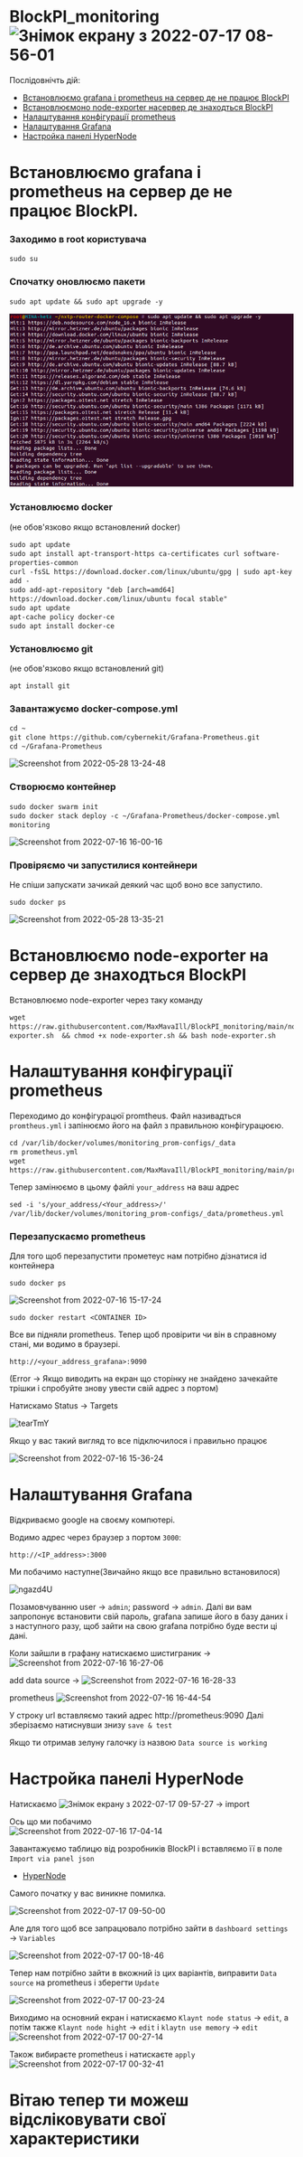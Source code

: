 # BlockPI_monitoring ![Знімок екрану з 2022-07-17 08-56-01](https://user-images.githubusercontent.com/102728347/179386027-b97e9095-fa40-4540-8c22-c32c41f165e8.png) 

Послідовнічть дій:
* [Встановлюємо grafana і prometheus на сервер де не працює BlockPI](https://github.com/MaxMavaIll/BlockPI_monitoring/blob/main/web3.md#%D0%B2%D1%81%D1%82%D0%B0%D0%BD%D0%BE%D0%B2%D0%BB%D1%8E%D1%94%D0%BC%D0%BE-grafana-%D1%96-prometheus-%D0%BD%D0%B0-%D1%81%D0%B5%D1%80%D0%B2%D0%B5%D1%80-%D0%B4%D0%B5-%D0%BD%D0%B5-%D0%BF%D1%80%D0%B0%D1%86%D1%8E%D1%94-blockpi)
* [Встановлюємоно node-exporter насервер де знаходться BlockPI](https://github.com/MaxMavaIll/BlockPI_monitoring/blob/main/web3.md#%D0%B2%D1%81%D1%82%D0%B0%D0%BD%D0%BE%D0%B2%D0%BB%D1%8E%D1%94%D0%BC%D0%BE-node-exporter-%D0%BD%D0%B0-%D1%81%D0%B5%D1%80%D0%B2%D0%B5%D1%80-%D0%B4%D0%B5-%D0%B7%D0%BD%D0%B0%D1%85%D0%BE%D0%B4%D1%82%D1%8C%D1%81%D1%8F-blockpi)
* [Налаштування конфігурації prometheus](https://github.com/MaxMavaIll/BlockPI_monitoring/blob/main/web3.md#%D0%BD%D0%B0%D0%BB%D0%B0%D1%88%D1%82%D1%83%D0%B2%D0%B0%D0%BD%D0%BD%D1%8F-%D0%BA%D0%BE%D0%BD%D1%84%D1%96%D0%B3%D1%83%D1%80%D0%B0%D1%86%D1%96%D1%97-prometheus)
* [Налаштування Grafana](https://github.com/MaxMavaIll/BlockPI_monitoring/blob/main/web3.md#%D0%BD%D0%B0%D0%BB%D0%B0%D1%88%D1%82%D1%83%D0%B2%D0%B0%D0%BD%D0%BD%D1%8F-grafana)
* [Настройка панелі HyperNode](https://github.com/MaxMavaIll/BlockPI_monitoring/blob/main/web3.md#%D0%BD%D0%B0%D1%81%D1%82%D1%80%D0%BE%D0%B9%D0%BA%D0%B0-%D0%BF%D0%B0%D0%BD%D0%B5%D0%BB%D1%96-hypernode)



# Встановлюємо grafana і prometheus на сервер де не працює BlockPI.

### Заходимо в root користувача
```
sudo su

```

### Спочатку оновлюємо пакети
```
sudo apt update && sudo apt upgrade -y

```
![Image text](https://github.com/cybernekit/RouterSetupGuide/blob/main/img/Screenshot%20from%202022-05-17%2016-49-11.png)
### Установлюємо docker
(не обов'язково якщо встановлений docker)
```
sudo apt update
sudo apt install apt-transport-https ca-certificates curl software-properties-common
curl -fsSL https://download.docker.com/linux/ubuntu/gpg | sudo apt-key add -
sudo add-apt-repository "deb [arch=amd64] https://download.docker.com/linux/ubuntu focal stable"
sudo apt update
apt-cache policy docker-ce
sudo apt install docker-ce

```
### Установлюємо git
(не обов'язково якщо встановлений git)
```
apt install git

```

### Завантажуємо docker-compose.yml
```
cd ~
git clone https://github.com/cybernekit/Grafana-Prometheus.git
cd ~/Grafana-Prometheus

```
![Screenshot from 2022-05-28 13-24-48](https://user-images.githubusercontent.com/59205554/170821373-17d41ca2-0a57-4721-a64d-1dce8ee9f8a3.png)

### Створюємо контейнер
```
sudo docker swarm init
sudo docker stack deploy -c ~/Grafana-Prometheus/docker-compose.yml monitoring

```

![Screenshot from 2022-07-16 16-00-16](https://user-images.githubusercontent.com/102728347/179355943-5608a86a-2b56-4a56-b2f7-b31afaabc575.png)


### Провіряємо чи запустилися контейнери
Не спіши запускати зачикай деякий час щоб воно все запустило.

```
sudo docker ps

```

![Screenshot from 2022-05-28 13-35-21](https://user-images.githubusercontent.com/59205554/170821748-022e38d8-d824-465a-8979-334cff2ca31f.png)

 
# Встановлюємо node-exporter на сервер де знаходться BlockPI
Встановлюємо node-exporter через таку команду
```
wget https://raw.githubusercontent.com/MaxMavaIll/BlockPI_monitoring/main/node-exporter.sh  && chmod +x node-exporter.sh && bash node-exporter.sh

```


# Налаштування конфігурації prometheus
Переходимо до конфігурацюї promtheus. Файл називадться `promtheus.yml` і запінюємо його на файл з правильною конфігурацюєю.
```
cd /var/lib/docker/volumes/monitoring_prom-configs/_data
rm prometheus.yml
wget https://raw.githubusercontent.com/MaxMavaIll/BlockPI_monitoring/main/prometheus.yml

```

Тепер замінюємо в цьому файлі `your_address` на ваш адрес
```
sed -i 's/your_address/<Your_address>/' /var/lib/docker/volumes/monitoring_prom-configs/_data/prometheus.yml
```
### Перезапускаємо prometheus
Для того щоб перезапустити прометеус нам потрібно дізнатися id контейнера
```
sudo docker ps

```
![Screenshot from 2022-07-16 15-17-24](https://user-images.githubusercontent.com/102728347/179354582-efc6efda-bd83-4a37-93c6-0f3a2b43e6e8.png)

```
sudo docker restart <CONTAINER ID>
```
Все ви підняли prometheus. 
Тепер щоб провірити чи він в справному стані, ми водимо в браузері.
```
http://<your_address_grafana>:9090
```
(Error -> Якщо виводить на екран що сторінку не знайдено зачекайте трішки і спробуйте знову увести свій адрес з портом)

Натискамо Status -> Targets

![tearTmY](https://user-images.githubusercontent.com/102728347/179355096-409b3161-6675-43d9-b543-80b9ecafb370.jpeg)

Якщо у вас такий вигляд то все підключилося і правильно працює 

![Screenshot from 2022-07-16 15-36-24](https://user-images.githubusercontent.com/102728347/179355199-eed91018-6d6c-49bc-a3e3-463b04f64932.png)

# Налаштування Grafana

Відкриваємо google на своєму компютері. 

Водимо адрес через браузер з портом `3000`:
```
http://<IP_address>:3000
```
Ми побачимо наступне(Звичайно якщо все правильно встановилося)

![ngazd4U](https://user-images.githubusercontent.com/102728347/179351515-3004bcf9-edff-4445-8658-416eadf7e41d.jpeg)

Позамовчуванню user -> `admin`; password -> `admin`.
Далі ви вам запропонує встановити свій пароль, grafana запише його в базу даних і з наступного разу, щоб зайти на свою grafana потрібно буде вести ці дані.

Коли зайшли в графану натискаємо шистиграник -> ![Screenshot from 2022-07-16 16-27-06](https://user-images.githubusercontent.com/102728347/179356902-73f0009d-36bd-49f7-b012-3516869bebdd.png) 

add data source -> ![Screenshot from 2022-07-16 16-28-33](https://user-images.githubusercontent.com/102728347/179356942-de8fa026-0365-43a6-9a3f-6d52c37d9450.png)

prometheus
![Screenshot from 2022-07-16 16-44-54](https://user-images.githubusercontent.com/102728347/179357543-57fea3cc-e144-47c3-878a-d5f11790accf.png)

У строку url вставляємо такий адрес http://prometheus:9090
Далі зберізаємо натиснувши знизу `save & test`

Якщо ти отримав зелуну галочку із назвою
`Data source is working`

# Настройка панелі HyperNode

Натискаємо ![Знімок екрану з 2022-07-17 09-57-27](https://user-images.githubusercontent.com/102728347/179387662-1cbaf5a5-7f13-4772-8f9c-04a294a8e5d7.png)
 -> import

Ось що ми побачимо  
![Screenshot from 2022-07-16 17-04-14](https://user-images.githubusercontent.com/102728347/179358209-ecd023cf-1ca3-47f9-82b5-5c20b5ceb039.png)

Завантажуємо таблицю від розробників BlockPI
і вставляємо її в поле `Import via panel json`

* [HyperNode](https://github.com/MaxMavaIll/BlockPI_monitoring/blob/main/HyperNode.json)

Самого початку у вас виникне помилка.

![Screenshot from 2022-07-17 09-50-00](https://user-images.githubusercontent.com/102728347/179387475-215260fb-1f6f-441e-bfa2-f1c2a9c138f4.png)

Але для того щоб все запрацювало потрібно зайти в `dashboard settings` -> `Variables`

![Screenshot from 2022-07-17 00-18-46](https://user-images.githubusercontent.com/102728347/179372230-96412459-f16d-4c85-bd81-8710e044e1c5.png)

Тепер нам потрібно зайти в вкожний із цих варіантів, виправити `Data source` на prometheus і зберегти `Update`

![Screenshot from 2022-07-17 00-23-24](https://user-images.githubusercontent.com/102728347/179372346-c3cde8c1-49b6-45d0-ac90-1a5e42a37f67.png)

Виходимо на основний екран і натискаємо `Klaynt node status` -> `edit`, а потім также `Klaynt node hight` -> `edit` і `klaytn use memory` -> `edit`
![Screenshot from 2022-07-17 00-27-14](https://user-images.githubusercontent.com/102728347/179372502-fec90a30-9cb4-4242-9016-0ff83a739dba.png)

Також вибираєте prometheus і натискаєте `apply`
![Screenshot from 2022-07-17 00-32-41](https://user-images.githubusercontent.com/102728347/179372586-52b32e64-d397-4d31-8328-9d34fa1d3960.png)


# Вітаю тепер ти можеш відсліковувати свої характеристики

